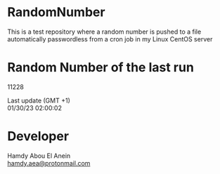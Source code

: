 # RandomNumber    
This is a test repository where a random number is pushed to a file automatically passwordless from a cron job in my Linux CentOS server    
# Random Number of the last run   
11228
      
Last update (GMT +1)    
01/30/23 02:00:02
# Developer    
Hamdy Abou El Anein   
hamdy.aea@protonmail.com
